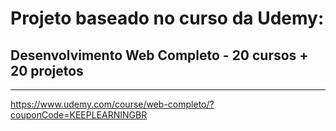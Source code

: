 # Projeto baseado no curso da Udemy:

## Desenvolvimento Web Completo - 20 cursos + 20 projetos

<hr>

https://www.udemy.com/course/web-completo/?couponCode=KEEPLEARNINGBR

